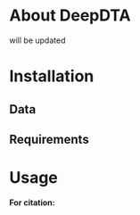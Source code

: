 # About DeepDTA

will be updated

# Installation

## Data

## Requirements

# Usage



**For citation:**
